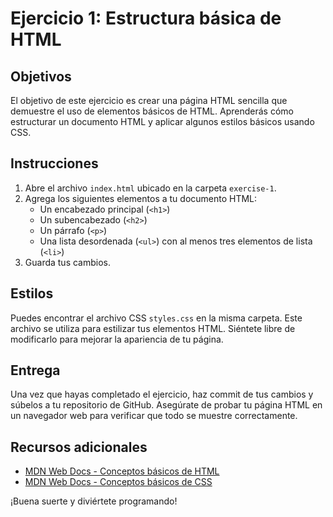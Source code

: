 # Ejercicio 1: Estructura básica de HTML

## Objetivos
El objetivo de este ejercicio es crear una página HTML sencilla que demuestre el uso de elementos básicos de HTML. Aprenderás cómo estructurar un documento HTML y aplicar algunos estilos básicos usando CSS.

## Instrucciones
1. Abre el archivo `index.html` ubicado en la carpeta `exercise-1`.
2. Agrega los siguientes elementos a tu documento HTML:
   - Un encabezado principal (`<h1>`)
   - Un subencabezado (`<h2>`)
   - Un párrafo (`<p>`)
   - Una lista desordenada (`<ul>`) con al menos tres elementos de lista (`<li>`)
3. Guarda tus cambios.

## Estilos
Puedes encontrar el archivo CSS `styles.css` en la misma carpeta. Este archivo se utiliza para estilizar tus elementos HTML. Siéntete libre de modificarlo para mejorar la apariencia de tu página.

## Entrega
Una vez que hayas completado el ejercicio, haz commit de tus cambios y súbelos a tu repositorio de GitHub. Asegúrate de probar tu página HTML en un navegador web para verificar que todo se muestre correctamente.

## Recursos adicionales
- [MDN Web Docs - Conceptos básicos de HTML](https://developer.mozilla.org/es/docs/Learn/Getting_started_with_the_web/HTML_basics)
- [MDN Web Docs - Conceptos básicos de CSS](https://developer.mozilla.org/es/docs/Learn/Getting_started_with_the_web/CSS_basics)

¡Buena suerte y diviértete programando!